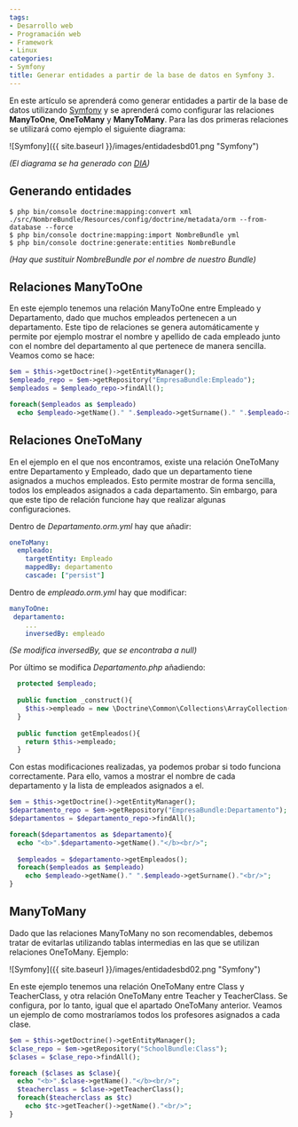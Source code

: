 ```yaml
---
tags:
- Desarrollo web
- Programación web
- Framework
- Linux
categories:
- Symfony
title: Generar entidades a partir de la base de datos en Symfony 3.
---
```

En este artículo se aprenderá como generar entidades a partir de la base de datos utilizando [Symfony](http://symfony.com/) y se aprenderá como configurar las relaciones **ManyToOne**, **OneToMany** y **ManyToMany**. Para las dos primeras relaciones se utilizará como ejemplo el siguiente diagrama:

![Symfony]({{ site.baseurl }}/images/entidadesbd01.png "Symfony")

*(El diagrama se ha generado con [DIA](http://dia-installer.de/index.html.es))*

## Generando entidades

``` shell
$ php bin/console doctrine:mapping:convert xml ./src/NombreBundle/Resources/config/doctrine/metadata/orm --from-database --force
$ php bin/console doctrine:mapping:import NombreBundle yml
$ php bin/console doctrine:generate:entities NombreBundle
```
*(Hay que sustituir NombreBundle por el nombre de nuestro Bundle)*

## Relaciones ManyToOne

En este ejemplo tenemos una relación ManyToOne entre Empleado y Departamento, dado que muchos empleados pertenecen a un departamento. Este tipo de relaciones se genera automáticamente y permite por ejemplo mostrar el nombre y apellido de cada empleado junto con el nombre del departamento al que pertenece de manera sencilla. Veamos como se hace:

``` php
$em = $this->getDoctrine()->getEntityManager();
$empleado_repo = $em->getRepository("EmpresaBundle:Empleado");
$empleados = $empleado_repo->findAll();

foreach($empleados as $empleado)
  echo $empleado->getName()." ".$empleado->getSurname()." ".$empleado->getDepartamento()->getName()."<br/>";
```

## Relaciones OneToMany

En el ejemplo en el que nos encontramos, existe una relación OneToMany entre Departamento y Empleado, dado que un departamento tiene asignados a muchos empleados. Esto permite mostrar de forma sencilla, todos los empleados asignados a cada departamento. Sin embargo, para que este tipo de relación funcione hay que realizar algunas configuraciones.

Dentro de *Departamento.orm.yml* hay que añadir:

``` yml
oneToMany:
  empleado:
    targetEntity: Empleado
    mappedBy: departamento
    cascade: ["persist"]
```

Dentro de *empleado.orm.yml* hay que modificar:

``` yml
manyToOne:
 departamento:
    ...
    inversedBy: empleado
```

*(Se modifica inversedBy, que se encontraba a null)*

Por último se modifica *Departamento.php* añadiendo:

``` php
  protected $empleado;
  
  public function _construct(){
    $this->empleado = new \Doctrine\Common\Collections\ArrayCollection();
  }
  
  public function getEmpleados(){
    return $this->empleado;
  }
```

Con estas modificaciones realizadas, ya podemos probar si todo funciona correctamente. Para ello, vamos a mostrar el nombre de cada departamento y la lista de empleados asignados a el.

``` php
$em = $this->getDoctrine()->getEntityManager();
$departamento_repo = $em->getRepository("EmpresaBundle:Departamento");
$departamentos = $departamento_repo->findAll();

foreach($departamentos as $departamento){
  echo "<b>".$departamento->getName()."</b><br/>";
  
  $empleados = $departamento->getEmpleados();
  foreach($empleados as $empleado)
    echo $empleado->getName()." ".$empleado->getSurname()."<br/>";
}
```

## ManyToMany

Dado que las relaciones ManyToMany no son recomendables, debemos tratar de evitarlas utilizando tablas intermedias en las que se utilizan relaciones OneToMany. Ejemplo:

![Symfony]({{ site.baseurl }}/images/entidadesbd02.png "Symfony")

En este ejemplo tenemos una relación OneToMany entre Class y TeacherClass, y otra relación OneToMany entre Teacher y TeacherClass. Se configura, por lo tanto, igual que el apartado OneToMany anterior. Veamos un ejemplo de como mostraríamos todos los profesores asignados a cada clase.

``` php
$em = $this->getDoctrine()->getEntityManager();
$clase_repo = $em->getRepository("SchoolBundle:Class");
$clases = $clase_repo->findAll(); 

foreach ($clases as $clase){
  echo "<b>".$clase->getName()."</b><br/>";
  $teacherclass = $clase->getTeacherClass();  
  foreach($teacherclass as $tc)
    echo $tc->getTeacher()->getName()."<br/>";
}
```
